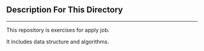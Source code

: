## Description For This Directory
------
This repository is exercises for apply job.

It includes data structure and algorithms.

